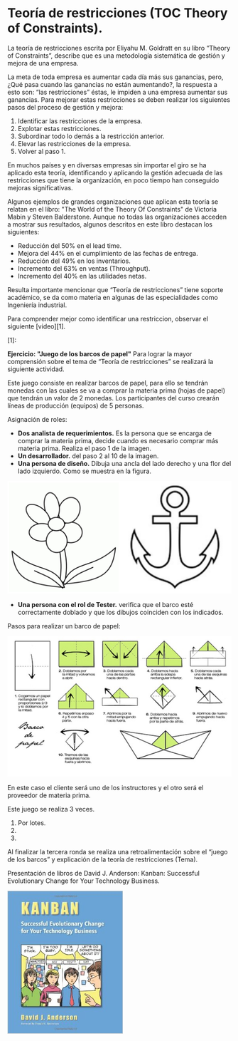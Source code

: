 # Teoría de restricciones (TOC Theory of Constraints).

La teoría de restricciones escrita por Eliyahu M. Goldratt en su libro “Theory of Constraints”, describe que es una metodología sistemática de gestión y mejora de una empresa.

La meta de toda empresa es aumentar cada día más sus ganancias, pero, ¿Qué pasa cuando las ganancias no están aumentando?, la respuesta a esto son: “las restricciones” éstas, le impiden a una empresa aumentar sus ganancias. Para mejorar estas restricciones se deben realizar los siguientes pasos del proceso de gestión y mejora:

1. Identificar las restricciones de la empresa.
2. Explotar estas restricciones.
3. Subordinar todo lo demás a la restricción anterior.
4. Elevar las restricciones de la empresa.
5. Volver al paso 1.

En muchos países y en diversas empresas sin importar el giro se ha aplicado esta teoría, identificando y aplicando la gestión adecuada de las restricciones que tiene la organización, en poco tiempo han conseguido mejoras significativas.

Algunos ejemplos de grandes organizaciones que aplican esta teoría se relatan en el libro: "The World of the Theory Of Constraints" de Victoria Mabin y Steven Balderstone. Aunque no todas las organizaciones acceden a mostrar sus resultados, algunos descritos en este libro destacan los siguientes:

* Reducción del 50% en el lead time.
* Mejora del 44% en el cumplimiento de las fechas de entrega.
* Reducción del 49% en los inventarios.
* Incremento del 63% en ventas (Throughput).
* Incremento del 40% en las utilidades netas.


Resulta importante mencionar que “Teoría de restricciones”  tiene soporte académico, se da como materia en algunas de las especialidades como Ingeniería industrial.

Para comprender mejor como identificar una restriccion, observar el siguiente [video][1].

[1]: 

__Ejercicio: "Juego de los barcos de papel"__ 
Para lograr la mayor comprensión sobre el tema de “Teoría de restricciones” se realizará la siguiente actividad.

Este juego consiste en realizar barcos de papel, para ello se tendrán monedas con las cuales se va a comprar la materia prima (hojas de papel) que tendrán un valor de 2 monedas. Los participantes del curso crearán líneas de producción (equipos) de 5 personas.

Asignación de roles:

* __Dos analista de requerimientos.__ Es la persona que se encarga de comprar la materia prima, decide cuando es necesario comprar más materia prima. Realiza el paso 1 de la imagen.
* __Un desarrollador.__ del paso 2 al 10 de la imagen.
* __Una persona de diseño.__ Dibuja una ancla del lado derecho y una flor del lado izquierdo. Como se muestra en la figura.

![Flor del lado izquierdo Y ancla del lado derecho](images/anclayflor.jpg)

* __Una persona con el rol de Tester.__ verifica que el barco esté correctamente doblado y que los dibujos coinciden con los indicados.

Pasos para realizar un barco de papel:

![Imagen que muestra como hacer un barco de papel](images/barcodepapel.jpg)

En este caso el cliente será uno de los instructores y el otro será el proveedor de materia prima.

Este juego se realiza 3 veces.

1. Por lotes.
2. 
3.
 
Al finalizar la tercera ronda se realiza una retroalimentación sobre el “juego de los barcos” y explicación de la teoría de restricciones (Tema).

Presentación de libros de David J. Anderson: Kanban: Successful Evolutionary Change for Your Technology Business.

![Libro Kanban](images/kanban.jpg)
